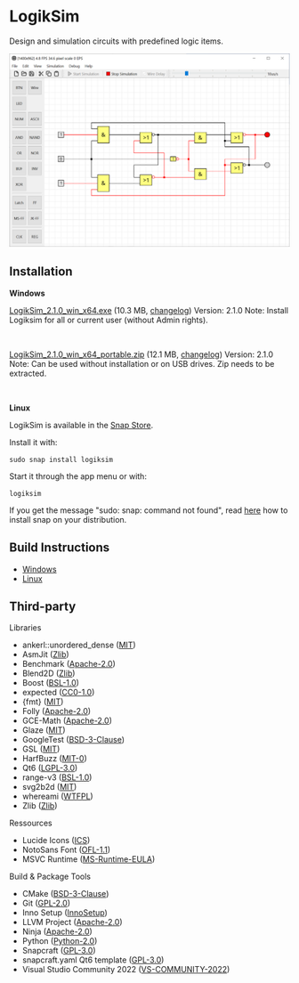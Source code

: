 # LogikSim

Design and simulation circuits with predefined logic items.

![jk-flip-flop](example_circuits/2.1.0/jk-flip-flop.PNG)



## Installation

**Windows**

[LogikSim_2.1.0_win_x64.exe](https://github.com/christianbrugger/logiksim/releases/download/2.1.0/LogikSim_2.1.0_win_x64.exe) (10.3 MB, [changelog](https://github.com/christianbrugger/logiksim/releases/tag/2.1.0))
Version: 2.1.0
Note: Install Logiksim for all or current user (without Admin rights).

</br>

[LogikSim_2.1.0_win_x64_portable.zip](https://github.com/christianbrugger/logiksim/releases/download/2.1.0/LogikSim_2.1.0_win_x64_portable.zip) (12.1 MB, [changelog](https://github.com/christianbrugger/logiksim/releases/tag/2.1.0))
Version: 2.1.0
Note: Can be used without installation or on USB drives. Zip needs to be extracted.

</br>

**Linux**

LogikSim is available in the [Snap Store](https://snapcraft.io/logiksim).

Install it with:
```
sudo snap install logiksim
```
Start it through the app menu or with:
```
logiksim
```

If you get the message "sudo: snap: command not found", read [here](https://snapcraft.io/docs/installing-snapd) how to install snap on your distribution.



## Build Instructions

* [Windows](documentation/build_windows.md)
* [Linux](documentation/build_windows.md)



## Third-party

Libraries

* ankerl::unordered_dense ([MIT](https://github.com/martinus/unordered_dense?tab=MIT-1-ov-file))
* AsmJit ([Zlib](https://github.com/asmjit/asmjit?tab=Zlib-1-ov-file))
* Benchmark ([Apache-2.0](https://github.com/google/benchmark?tab=Apache-2.0-1-ov-file))
* Blend2D ([Zlib](https://github.com/blend2d/blend2d?tab=Zlib-1-ov-file))
* Boost ([BSL-1.0](https://github.com/boostorg/boost?tab=BSL-1.0-1-ov-file))
* expected ([CC0-1.0](https://github.com/TartanLlama/expected?tab=CC0-1.0-1-ov-file))
* {fmt} ([MIT](https://github.com/fmtlib/fmt?tab=License-1-ov-file))
* Folly ([Apache-2.0](https://github.com/facebook/folly?tab=Apache-2.0-1-ov-file))
* GCE-Math ([Apache-2.0](https://github.com/kthohr/gcem?tab=Apache-2.0-1-ov-file))
* Glaze ([MIT](https://github.com/stephenberry/glaze?tab=MIT-1-ov-file))
* GoogleTest ([BSD-3-Clause](https://github.com/google/googletest?tab=BSD-3-Clause-1-ov-file))
* GSL ([MIT](https://github.com/microsoft/GSL?tab=License-1-ov-file))
* HarfBuzz ([MIT-0](https://github.com/harfbuzz/harfbuzz?tab=License-1-ov-file))
* Qt6 ([LGPL-3.0](http://doc.qt.io/qt-6/lgpl.html))
* range-v3 ([BSL-1.0](https://github.com/ericniebler/range-v3?tab=License-1-ov-file))
* svg2b2d ([MIT](https://github.com/Wiladams/svg2b2d?tab=MIT-1-ov-file))
* whereami ([WTFPL](https://github.com/gpakosz/whereami?tab=License-2-ov-file))
* Zlib ([Zlib](https://github.com/madler/zlib?tab=License-1-ov-file))

Ressources

* Lucide Icons ([ICS](https://github.com/lucide-icons/lucide?tab=ISC-1-ov-file))
* NotoSans Font ([OFL-1.1](https://github.com/notofonts/latin-greek-cyrillic?tab=OFL-1.1-1-ov-file))
* MSVC Runtime ([MS-Runtime-EULA](https://visualstudio.microsoft.com/license-terms/vs2022-cruntime/))

Build & Package Tools

* CMake ([BSD-3-Clause](https://github.com/Kitware/CMake?tab=License-1-ov-file))
* Git ([GPL-2.0](https://github.com/git/git?tab=License-1-ov-file))
* Inno Setup ([InnoSetup](https://github.com/jrsoftware/issrc?tab=License-1-ov-file))
* LLVM Project ([Apache-2.0](https://github.com/llvm/llvm-project?tab=License-1-ov-file))
* Ninja ([Apache-2.0](https://github.com/ninja-build/ninja?tab=Apache-2.0-1-ov-file))
* Python ([Python-2.0](https://github.com/python/cpython?tab=License-1-ov-file))
* Snapcraft ([GPL-3.0](https://github.com/canonical/snapcraft?tab=GPL-3.0-1-ov-file))
* snapcraft.yaml Qt6 template ([GPL-3.0](https://github.com/telegramdesktop/tdesktop/tree/dev?tab=License-1-ov-file))
* Visual Studio Community 2022 ([VS-COMMUNITY-2022](https://visualstudio.microsoft.com/license-terms/vs2022-ga-community/))
